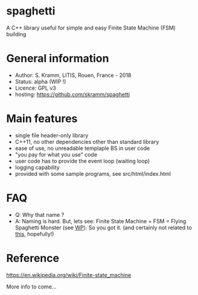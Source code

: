 # spaghetti
A C++ library useful for simple and easy Finite State Machine (FSM) building

# General information
- Author: S. Kramm, LITIS, Rouen, France - 2018
- Status: alpha (WIP !)
- Licence: GPL v3
- hosting: https://github.com/skramm/spaghetti

# Main features

 - single file header-only library
 - C++11, no other dependencies other than standard library
 - ease of use, no unreadable templaple BS in user code
 - "you pay for what you use" code
 - user code has to provide the event loop (waiting loop)
 - logging capability
 - provided with some sample programs, see src/html/index.html

# FAQ

- Q: Why that name ?
- A: Naming is hard. But, lets see: Finite State Machine = FSM = Flying Spaghetti Monster
(see [WP](https://en.wikipedia.org/wiki/Flying_Spaghetti_Monster)).
So you got it.
(and certainly not related to [this](https://en.wikipedia.org/wiki/Spaghetti_code), hopefully!)

# Reference

https://en.wikipedia.org/wiki/Finite-state_machine

More info to come...
